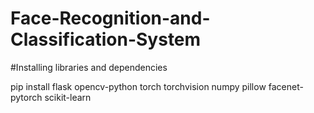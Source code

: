 # Face-Recognition-and-Classification-System

#Installing libraries and dependencies

pip install flask opencv-python torch torchvision numpy pillow facenet-pytorch scikit-learn
